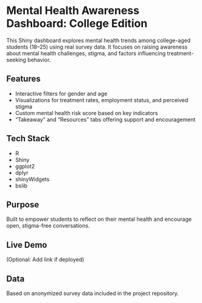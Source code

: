 # Mental Health Awareness Dashboard: College Edition

This Shiny dashboard explores mental health trends among college-aged students (18–25) using real survey data. It focuses on raising awareness about mental health challenges, stigma, and factors influencing treatment-seeking behavior.

## Features
- Interactive filters for gender and age
- Visualizations for treatment rates, employment status, and perceived stigma
- Custom mental health risk score based on key indicators
- “Takeaway” and “Resources” tabs offering support and encouragement

## Tech Stack
- R
- Shiny
- ggplot2
- dplyr
- shinyWidgets
- bslib

## Purpose
Built to empower students to reflect on their mental health and encourage open, stigma-free conversations.

## Live Demo
(Optional: Add link if deployed)

## Data
Based on anonymized survey data included in the project repository.


